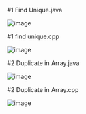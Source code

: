 #1 Find Unique.java


![image](https://user-images.githubusercontent.com/84653100/161479571-2846c8c9-fa2e-4c85-9ad3-98379e12969f.png)


#1 find unique.cpp

![image](https://user-images.githubusercontent.com/84653100/161479625-b3f72bf3-4d7b-4bb8-831a-43d32e0867d4.png)


#2 Duplicate in Array.java

![image](https://user-images.githubusercontent.com/84653100/161482345-4061180b-b485-468a-b41e-536981751e66.png)


#2 Duplicate in Array.cpp

![image](https://user-images.githubusercontent.com/84653100/161482418-9e23798b-a23f-4d06-acef-a88990ffa725.png)

